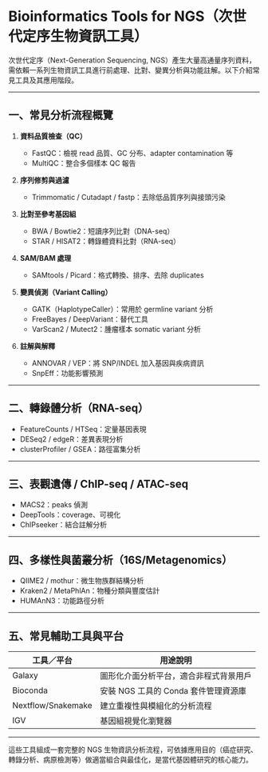 # Bioinformatics Tools for NGS（次世代定序生物資訊工具）

次世代定序（Next-Generation Sequencing, NGS）產生大量高通量序列資料，需依賴一系列生物資訊工具進行前處理、比對、變異分析與功能註解。以下介紹常見工具及其應用階段。

---

## 一、常見分析流程概覽

1. **資料品質檢查（QC）**

   * FastQC：檢視 read 品質、GC 分布、adapter contamination 等
   * MultiQC：整合多個樣本 QC 報告

2. **序列修剪與過濾**

   * Trimmomatic / Cutadapt / fastp：去除低品質序列與接頭污染

3. **比對至參考基因組**

   * BWA / Bowtie2：短讀序列比對（DNA-seq）
   * STAR / HISAT2：轉錄體資料比對（RNA-seq）

4. **SAM/BAM 處理**

   * SAMtools / Picard：格式轉換、排序、去除 duplicates

5. **變異偵測（Variant Calling）**

   * GATK（HaplotypeCaller）：常用於 germline variant 分析
   * FreeBayes / DeepVariant：替代工具
   * VarScan2 / Mutect2：腫瘤樣本 somatic variant 分析

6. **註解與解釋**

   * ANNOVAR / VEP：將 SNP/INDEL 加入基因與疾病資訊
   * SnpEff：功能影響預測

---

## 二、轉錄體分析（RNA-seq）

* FeatureCounts / HTSeq：定量基因表現
* DESeq2 / edgeR：差異表現分析
* clusterProfiler / GSEA：路徑富集分析

---

## 三、表觀遺傳 / ChIP-seq / ATAC-seq

* MACS2：peaks 偵測
* DeepTools：coverage、可視化
* ChIPseeker：結合註解分析

---

## 四、多樣性與菌叢分析（16S/Metagenomics）

* QIIME2 / mothur：微生物族群結構分析
* Kraken2 / MetaPhlAn：物種分類與豐度估計
* HUMAnN3：功能路徑分析

---

## 五、常見輔助工具與平台

| 工具／平台              | 用途說明                     |
| ------------------ | ------------------------ |
| Galaxy             | 圖形化介面分析平台，適合非程式背景用戶      |
| Bioconda           | 安裝 NGS 工具的 Conda 套件管理資源庫 |
| Nextflow/Snakemake | 建立重複性與模組化的分析流程           |
| IGV                | 基因組視覺化瀏覽器                |

---

這些工具組成一套完整的 NGS 生物資訊分析流程，可依據應用目的（癌症研究、轉錄分析、病原檢測等）做適當組合與最佳化，是當代基因體研究的核心能力。

